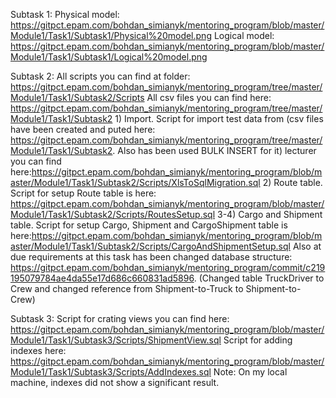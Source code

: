 Subtask 1: 
	Physical model: https://gitpct.epam.com/bohdan_simianyk/mentoring_program/blob/master/Module1/Task1/Subtask1/Physical%20model.png
	Logical model: https://gitpct.epam.com/bohdan_simianyk/mentoring_program/blob/master/Module1/Task1/Subtask1/Logical%20model.png
	
Subtask 2: 
	All scripts you can find at folder: https://gitpct.epam.com/bohdan_simianyk/mentoring_program/tree/master/Module1/Task1/Subtask2/Scripts
	All csv files you can find here: https://gitpct.epam.com/bohdan_simianyk/mentoring_program/tree/master/Module1/Task1/Subtask2
	1) Import. Script for import test data from (csv files have been created and puted here: https://gitpct.epam.com/bohdan_simianyk/mentoring_program/tree/master/Module1/Task1/Subtask2.
		Also has been used BULK INSERT for it) lecturer you can find here:https://gitpct.epam.com/bohdan_simianyk/mentoring_program/blob/master/Module1/Task1/Subtask2/Scripts/XlsToSqlMigration.sql 
	2) Route table. Script for setup Route table is here: https://gitpct.epam.com/bohdan_simianyk/mentoring_program/blob/master/Module1/Task1/Subtask2/Scripts/RoutesSetup.sql
	3-4) Cargo and Shipment table.
	Script for setup Cargo, Shipment and CargoShipment table is here:https://gitpct.epam.com/bohdan_simianyk/mentoring_program/blob/master/Module1/Task1/Subtask2/Scripts/CargoAndShipmentSetup.sql
		Also at due requirements at this task has been changed database structure: https://gitpct.epam.com/bohdan_simianyk/mentoring_program/commit/c219195079784ae4da55e17d686c660831ad5896.
		(Changed table TruckDriver to Crew and changed reference from Shipment-to-Truck to Shipment-to-Crew)
			
Subtask 3: 
	Script for crating views you can find here: https://gitpct.epam.com/bohdan_simianyk/mentoring_program/blob/master/Module1/Task1/Subtask3/Scripts/ShipmentView.sql
	Script for adding indexes here: https://gitpct.epam.com/bohdan_simianyk/mentoring_program/blob/master/Module1/Task1/Subtask3/Scripts/AddIndexes.sql
	Note: On my local machine, indexes did not show a significant result.
